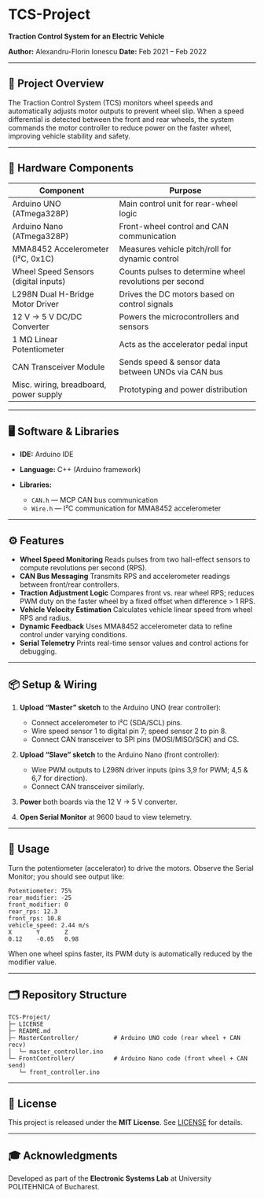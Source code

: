 # TCS-Project

**Traction Control System for an Electric Vehicle**

**Author:** Alexandru-Florin Ionescu
**Date:** Feb 2021 – Feb 2022

---

## 🚀 Project Overview

The Traction Control System (TCS) monitors wheel speeds and automatically adjusts motor outputs to prevent wheel slip. When a speed differential is detected between the front and rear wheels, the system commands the motor controller to reduce power on the faster wheel, improving vehicle stability and safety.

---

## 🔧 Hardware Components

| Component                              | Purpose                                                 |
| -------------------------------------- | ------------------------------------------------------- |
| Arduino UNO (ATmega328P)               | Main control unit for rear-wheel logic                  |
| Arduino Nano (ATmega328P)              | Front-wheel control and CAN communication               |
| MMA8452 Accelerometer (I²C, 0x1C)      | Measures vehicle pitch/roll for dynamic control         |
| Wheel Speed Sensors (digital inputs)   | Counts pulses to determine wheel revolutions per second |
| L298N Dual H-Bridge Motor Driver       | Drives the DC motors based on control signals           |
| 12 V → 5 V DC/DC Converter             | Powers the microcontrollers and sensors                 |
| 1 MΩ Linear Potentiometer              | Acts as the accelerator pedal input                     |
| CAN Transceiver Module                 | Sends speed & sensor data between UNOs via CAN bus      |
| Misc. wiring, breadboard, power supply | Prototyping and power distribution                      |

---

## 🖥️ Software & Libraries

* **IDE:** Arduino IDE
* **Language:** C++ (Arduino framework)
* **Libraries:**

  * `CAN.h` — MCP CAN bus communication
  * `Wire.h` — I²C communication for MMA8452 accelerometer

---

## ⚙️ Features

* **Wheel Speed Monitoring**
  Reads pulses from two hall-effect sensors to compute revolutions per second (RPS).
* **CAN Bus Messaging**
  Transmits RPS and accelerometer readings between front/rear controllers.
* **Traction Adjustment Logic**
  Compares front vs. rear wheel RPS; reduces PWM duty on the faster wheel by a fixed offset when difference > 1 RPS.
* **Vehicle Velocity Estimation**
  Calculates vehicle linear speed from wheel RPS and radius.
* **Dynamic Feedback**
  Uses MMA8452 accelerometer data to refine control under varying conditions.
* **Serial Telemetry**
  Prints real-time sensor values and control actions for debugging.

---

## 📦 Setup & Wiring

1. **Upload “Master” sketch** to the Arduino UNO (rear controller):

   * Connect accelerometer to I²C (SDA/SCL) pins.
   * Wire speed sensor 1 to digital pin 7; speed sensor 2 to pin 8.
   * Connect CAN transceiver to SPI pins (MOSI/MISO/SCK) and CS.
2. **Upload “Slave” sketch** to the Arduino Nano (front controller):

   * Wire PWM outputs to L298N driver inputs (pins 3,9 for PWM; 4,5 & 6,7 for direction).
   * Connect CAN transceiver similarly.
3. **Power** both boards via the 12 V → 5 V converter.
4. **Open Serial Monitor** at 9600 baud to view telemetry.

---

## 🏃 Usage

Turn the potentiometer (accelerator) to drive the motors. Observe the Serial Monitor; you should see output like:

```
Potentiometer: 75%
rear_modifier: -25
front_modifier: 0
rear_rps: 12.3
front_rps: 10.8
vehicle_speed: 2.44 m/s
X       Y       Z
0.12    -0.05   0.98
```

When one wheel spins faster, its PWM duty is automatically reduced by the modifier value.

---

## 🗂️ Repository Structure

```
TCS-Project/
├─ LICENSE
├─ README.md
├─ MasterController/          # Arduino UNO code (rear wheel + CAN recv)
│  └─ master_controller.ino
└─ FrontController/           # Arduino Nano code (front wheel + CAN send)
   └─ front_controller.ino
```

---

## 📜 License

This project is released under the **MIT License**. See [LICENSE](LICENSE) for details.

---

## 🎓 Acknowledgments

Developed as part of the **Electronic Systems Lab** at University POLITEHNICA of Bucharest.
